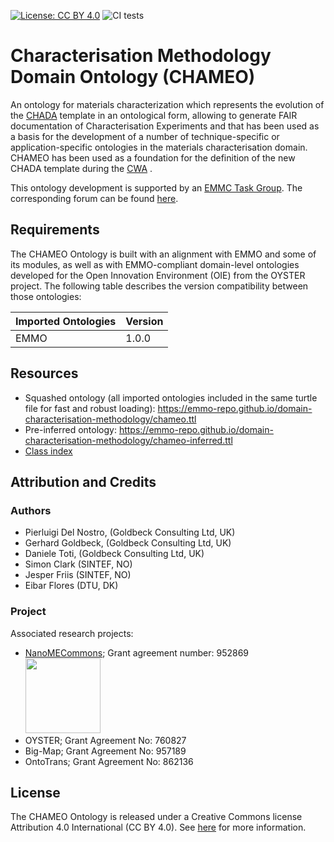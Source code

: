 [![License: CC BY 4.0](https://img.shields.io/badge/License-CC%20BY%204.0-lightgrey.svg)](https://creativecommons.org/licenses/by/4.0/)
![CI tests](https://github.com/emmo-repo/domain-characterisation-methodology/workflows/Check%20conventions/badge.svg)


# Characterisation Methodology Domain Ontology (CHAMEO)
An ontology for materials characterization which represents the evolution of the [CHADA](https://www.sciencedirect.com/science/article/pii/S235249281930087X?via%3Dihub) template in an ontological form, allowing to generate FAIR documentation of Characterisation Experiments and that has been used as a basis for the development of a number of technique-specific or application-specific ontologies in the materials characterisation domain.
CHAMEO has been used as a foundation for the definition of the new CHADA template during the [CWA](https://www.cencenelec.eu/media/CEN-CENELEC/CWAs/RI/2025/cwa17815_2025.pdf) .

This ontology development is supported by an [EMMC Task Group](https://emmc.eu/focus-areas/interoperability/tg2-5/). The corresponding forum can be found [here](https://emmc.eu/forum?view=topic&id=154).

## Requirements

The CHAMEO Ontology is built with an alignment with EMMO and some of its modules, as well as with EMMO-compliant domain-level ontologies developed for the Open Innovation Environment (OIE) from the OYSTER project. The following table describes the version compatibility between those ontologies:

| Imported Ontologies | Version           |
| ------------------- | ----------------- |
| EMMO                | 1.0.0             |


## Resources
- Squashed ontology (all imported ontologies included in the same turtle file for fast and robust loading): https://emmo-repo.github.io/domain-characterisation-methodology/chameo.ttl
- Pre-inferred ontology: https://emmo-repo.github.io/domain-characterisation-methodology/chameo-inferred.ttl
- [Class index](https://emmo-repo.github.io/domain-characterisation-methodology/chameo.html)


## Attribution and Credits

### Authors
- Pierluigi Del Nostro, (Goldbeck Consulting Ltd, UK)
- Gerhard Goldbeck, (Goldbeck Consulting Ltd, UK)
- Daniele Toti, (Goldbeck Consulting Ltd, UK)
- Simon Clark (SINTEF, NO)
- Jesper Friis (SINTEF, NO)
- Eibar Flores (DTU, DK)


### Project
Associated research projects:
- [NanoMECommons](https://www.nanomecommons.net/); Grant agreement number: 952869 <img src="https://www.nanomecommons.net/wp-content/uploads/2021/04/web-logo2-1.jpg"  width="120">
- OYSTER; Grant Agreement No: 760827
- Big-Map; Grant Agreement No: 957189
- OntoTrans; Grant Agreement No: 862136


## License

The CHAMEO Ontology is released under a Creative Commons license Attribution 4.0 International (CC BY 4.0). See [here](https://creativecommons.org/licenses/by/4.0/legalcode) for more information.

